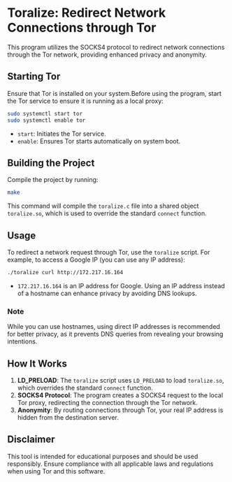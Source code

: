 # Toralize: Redirect Network Connections through Tor

This program utilizes the SOCKS4 protocol to redirect network connections through the Tor network, providing enhanced privacy and anonymity.

## Starting Tor

Ensure that Tor is installed on your system.Before using the program, start the Tor service to ensure it is running as a local proxy:

```bash
sudo systemctl start tor
sudo systemctl enable tor
```

- `start`: Initiates the Tor service.
- `enable`: Ensures Tor starts automatically on system boot.

## Building the Project

Compile the project by running:

```bash
make
```

This command will compile the `toralize.c` file into a shared object `toralize.so`, which is used to override the standard `connect` function.

## Usage

To redirect a network request through Tor, use the `toralize` script. For example, to access a Google IP (you can use any IP address):

```bash
./toralize curl http://172.217.16.164
```

- `172.217.16.164` is an IP address for Google. Using an IP address instead of a hostname can enhance privacy by avoiding DNS lookups.

### Note

While you can use hostnames, using direct IP addresses is recommended for better privacy, as it prevents DNS queries from revealing your browsing intentions.

## How It Works

1. **LD_PRELOAD**: The `toralize` script uses `LD_PRELOAD` to load `toralize.so`, which overrides the standard `connect` function.
2. **SOCKS4 Protocol**: The program creates a SOCKS4 request to the local Tor proxy, redirecting the connection through the Tor network.
3. **Anonymity**: By routing connections through Tor, your real IP address is hidden from the destination server.

## Disclaimer

This tool is intended for educational purposes and should be used responsibly. Ensure compliance with all applicable laws and regulations when using Tor and this software.